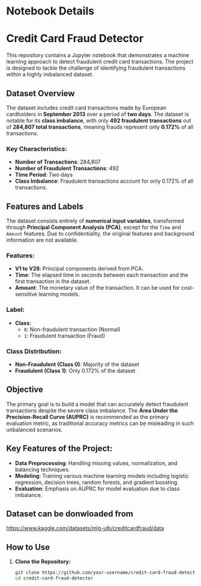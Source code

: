 # Notebook Details

# Credit Card Fraud Detector
This repository contains a Jupyter notebook that demonstrates a machine learning approach to detect fraudulent credit card transactions. The project is designed to tackle the challenge of identifying fraudulent transactions within a highly imbalanced dataset.

## Dataset Overview
The dataset includes credit card transactions made by European cardholders in **September 2013** over a period of **two days**. The dataset is notable for its **class imbalance**, with only **492 fraudulent transactions** out of **284,807 total transactions**, meaning frauds represent only **0.172%** of all transactions.

### Key Characteristics:
- **Number of Transactions**: 284,807
- **Number of Fraudulent Transactions**: 492
- **Time Period**: Two days
- **Class Imbalance**: Fraudulent transactions account for only 0.172% of all transactions.

## Features and Labels
The dataset consists entirely of **numerical input variables**, transformed through **Principal Component Analysis (PCA)**, except for the `Time` and `Amount` features. Due to confidentiality, the original features and background information are not available.

### **Features:**
- **V1 to V28**: Principal components derived from PCA.
- **Time**: The elapsed time in seconds between each transaction and the first transaction in the dataset.
- **Amount**: The monetary value of the transaction. It can be used for cost-sensitive learning models.

### **Label:**
- **Class**: 
  - `0`: Non-fraudulent transaction (Normal)
  - `1`: Fraudulent transaction (Fraud)

### **Class Distribution:**
- **Non-Fraudulent (Class 0)**: Majority of the dataset
- **Fraudulent (Class 1)**: Only 0.172% of the dataset

## Objective
The primary goal is to build a model that can accurately detect fraudulent transactions despite the severe class imbalance. The **Area Under the Precision-Recall Curve (AUPRC)** is recommended as the primary evaluation metric, as traditional accuracy metrics can be misleading in such unbalanced scenarios.

## Key Features of the Project:
- **Data Preprocessing**: Handling missing values, normalization, and balancing techniques.
- **Modeling**: Training various machine learning models including logistic regression, decision trees, random forests, and gradient boosting.
- **Evaluation**: Emphasis on AUPRC for model evaluation due to class imbalance.

## Dataset can be donwloaded from 
https://www.kaggle.com/datasets/mlg-ulb/creditcardfraud/data

## How to Use
1. **Clone the Repository:**
   ```bash
   git clone https://github.com/your-username/credit-card-fraud-detector.git
   cd credit-card-fraud-detector

